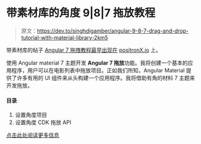 # 带素材库的角度 9|8|7 拖放教程

> 原文：<https://dev.to/singhdigamber/angular-9-8-7-drag-and-drop-tutorial-with-material-library-2km5>

带素材库的帖子 [Angular 7 拖拽教程最早出现在](https://www.positronx.io/angular-7-drag-drop-tutorial-material-library/) [positronX.io](https://www.positronx.io) 上。

使用 Angular material 7 主题开发 **Angular 7 拖放**功能。我将创建一个基本的应用程序，用户可以在电影列表中拖放项目。正如我们所知，Angular Material 提供了许多有用的 UI 组件来从头构建一个应用程序。我将借助有角的材料 7 主题来开发拖放。

#### 目录

1.  设置角度项目
2.  设置角度 CDK 拖放 API

[点击此处阅读更多信息](https://www.positronx.io/angular-7-drag-drop-tutorial-material-library/)